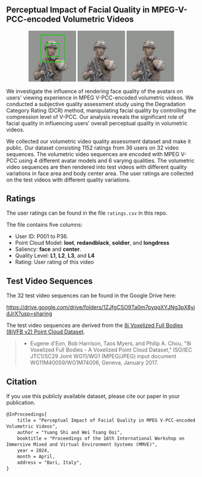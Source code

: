 ## Perceptual Impact of Facial Quality in MPEG-V-PCC-encoded Volumetric Videos



<div align="center">
  <img src="./fig/sample-ref.png" width="25%" />
  <img src="./fig/sample-r2-r1-r0.png" width="25%" />
  <img src="./fig/sample-r5-r4-r3.png" width="25%" />
</div>


We investigate the influence of rendering face quality of the avatars on users' viewing experience in MPEG V-PCC-encoded volumetric videos.  We conducted a subjective quality assessment study using the Degradation Category Rating (DCR) method, manipulating facial quality by controlling the compression level of V-PCC. Our analysis reveals the significant role of facial quality in influencing users' overall perceptual quality in volumetric videos.

We collected our volumetric video quality assessment dataset and make it public. Our dataset consisting 1152 ratings from 36 users on 32 video sequences. The volumetric video sequences are encoded with MPEG V-PCC using 4 different avatar models and 6 varying qualities. The volumetric video sequences are then rendered into test videos with different quality variations in face area and body center area. The user ratings are collected on the test videos with different quality variations.


## Ratings

The user ratings can be found in the file `ratings.csv` in this repo.

The file contains five columns:

- User ID: P001 to P36.
- Point Cloud Model: **loot**, **redandblack**, **soldier**, and **longdress**
- Saliency: **face** and **center**.
- Quality Level: **L1**, **L2**, **L3**, and **L4**
- Rating: User rating of this video


## Test Video Sequences

The 32 test video sequences can be found in the Google Drive here: 

https://drive.google.com/drive/folders/1ZJfgCSO9Ta0m7pyqqXYJNg3pX8yjdJrX?usp=sharing

The test video sequences are derived from the [8i Voxelized Full Bodies (8iVFB v2) Point Cloud Dataset](http://plenodb.jpeg.org/pc/8ilabs/).

> - Eugene d'Eon, Bob Harrison, Taos Myers, and Philip A. Chou, "8i Voxelized Full Bodies - A Voxelized Point Cloud Dataset," ISO/IEC JTC1/SC29 Joint WG11/WG1 (MPEG/JPEG) input document WG11M40059/WG1M74006, Geneva, January 2017.



## Citation

If you use this publicly available dataset, please cite our paper in your publication.

```
@InProceedings{
    title = "Perceptual Impact of Facial Quality in MPEG V-PCC-encoded Volumetric Videos",
    author = "Yuang Shi and Wei Tsang Ooi",
    booktitle = "Proceedings of the 16th International Workshop on Immersive Mixed and Virtual Environment Systems (MMVE)",
    year = 2024,
    month = April,
    address = "Bari, Italy",
}
```